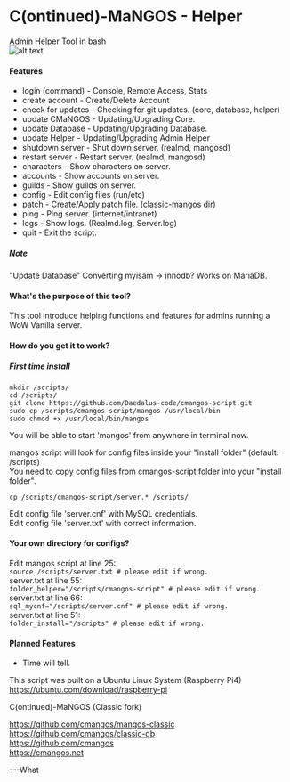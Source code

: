 # C(ontinued)-MaNGOS - Helper  
  
Admin Helper Tool in bash  
![alt text](https://i.imgur.com/xavEs5q.png)

#### Features

* login (command)     -  Console, Remote Access, Stats
* create account      -  Create/Delete Account
* check for updates   -  Checking for git updates. (core, database, helper)
* update CMaNGOS      -  Updating/Upgrading Core.
* update Database     -  Updating/Upgrading Database.
* update Helper       -  Updating/Upgrading Admin Helper
* shutdown server     -  Shut down server. (realmd, mangosd)
* restart server      -  Restart server. (realmd, mangosd)
* characters          -  Show characters on server.
* accounts            -  Show accounts on server.
* guilds              -  Show guilds on server.
* config              -  Edit config files (run/etc)
* patch               -  Create/Apply patch file. (classic-mangos dir)
* ping                -  Ping server. (internet/intranet)
* logs                -  Show logs. (Realmd.log, Server.log)
* quit                -  Exit the script.  
##### Note  
"Update Database" Converting myisam -> innodb? Works on MariaDB.  

#### What's the purpose of this tool?  
This tool introduce helping functions and features for admins running a WoW Vanilla server. 
#### How do you get it to work?
##### First time install
```mkdir /scripts/```  
```cd /scripts/```  
```git clone https://github.com/Daedalus-code/cmangos-script.git```  
```sudo cp /scripts/cmangos-script/mangos /usr/local/bin```  
```sudo chmod +x /usr/local/bin/mangos```  

You will be able to start 'mangos' from anywhere in terminal now.  

mangos script will look for config files inside your "install folder" (default: /scripts)  
You need to copy config files from cmangos-script folder into your "install folder".  

```cp /scripts/cmangos-script/server.* /scripts/```  

Edit config file 'server.cnf' with MySQL credentials.   
Edit config file 'server.txt' with correct information.  
#### Your own directory for configs?  

Edit mangos script at line 25:    
```source /scripts/server.txt # please edit if wrong.```  
server.txt at line 55:  
```folder_helper="/scripts/cmangos-script" # please edit if wrong.```  
server.txt at line 66:  
```sql_mycnf="/scripts/server.cnf" # please edit if wrong.```  
server.txt at line 51:  
```folder_install="/scripts" # please edit if wrong.```  
  
#### Planned Features  
* Time will tell.  

This script was built on a Ubuntu Linux System (Raspberry Pi4)  
https://ubuntu.com/download/raspberry-pi  

C(ontinued)-MaNGOS (Classic fork)

https://github.com/cmangos/mangos-classic  
https://github.com/cmangos/classic-db  
https://github.com/cmangos  
https://cmangos.net  





---What
